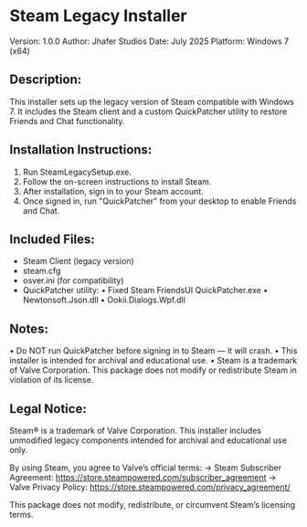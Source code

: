 Steam Legacy Installer
======================

Version: 1.0.0
Author: Jhafer Studios
Date: July 2025
Platform: Windows 7 (x64)

Description:
------------
This installer sets up the legacy version of Steam compatible with Windows 7.
It includes the Steam client and a custom QuickPatcher utility to restore Friends and Chat functionality.

Installation Instructions:
--------------------------
1. Run SteamLegacySetup.exe.
2. Follow the on-screen instructions to install Steam.
3. After installation, sign in to your Steam account.
4. Once signed in, run "QuickPatcher" from your desktop to enable Friends and Chat.

Included Files:
---------------
- Steam Client (legacy version)
- steam.cfg
- osver.ini (for compatibility)
- QuickPatcher utility:
    • Fixed Steam FriendsUI QuickPatcher.exe
    • Newtonsoft.Json.dll
    • Ookii.Dialogs.Wpf.dll

Notes:
------
• Do NOT run QuickPatcher before signing in to Steam — it will crash.
• This installer is intended for archival and educational use.
• Steam is a trademark of Valve Corporation. This package does not modify or redistribute Steam in violation of its license.

Legal Notice:
-------------
Steam® is a trademark of Valve Corporation. This installer includes unmodified legacy components intended for archival and educational use only.

By using Steam, you agree to Valve’s official terms:
→ Steam Subscriber Agreement: https://store.steampowered.com/subscriber_agreement
→ Valve Privacy Policy: https://store.steampowered.com/privacy_agreement/

This package does not modify, redistribute, or circumvent Steam’s licensing terms.



